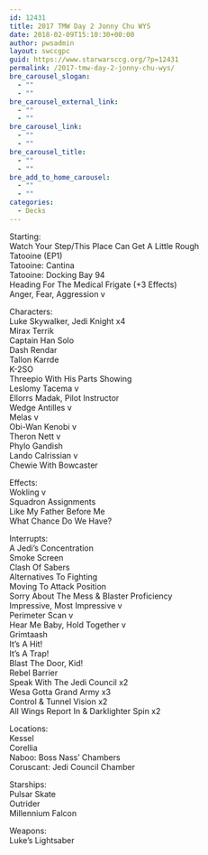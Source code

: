 ```yaml
---
id: 12431
title: 2017 TMW Day 2 Jonny Chu WYS
date: 2018-02-09T15:10:30+00:00
author: pwsadmin
layout: swccgpc
guid: https://www.starwarsccg.org/?p=12431
permalink: /2017-tmw-day-2-jonny-chu-wys/
bre_carousel_slogan:
  - ""
  - ""
bre_carousel_external_link:
  - ""
  - ""
bre_carousel_link:
  - ""
  - ""
bre_carousel_title:
  - ""
  - ""
bre_add_to_home_carousel:
  - ""
  - ""
categories:
  - Decks
---
```

Starting:  
Watch Your Step/This Place Can Get A Little Rough  
Tatooine (EP1)  
Tatooine: Cantina  
Tatooine: Docking Bay 94  
Heading For The Medical Frigate (+3 Effects)  
Anger, Fear, Aggression v

Characters:  
Luke Skywalker, Jedi Knight x4  
Mirax Terrik  
Captain Han Solo  
Dash Rendar  
Tallon Karrde  
K-2SO  
Threepio With His Parts Showing  
Leslomy Tacema v  
Ellorrs Madak, Pilot Instructor  
Wedge Antilles v  
Melas v  
Obi-Wan Kenobi v  
Theron Nett v  
Phylo Gandish  
Lando Calrissian v  
Chewie With Bowcaster

Effects:  
Wokling v  
Squadron Assignments  
Like My Father Before Me  
What Chance Do We Have?

Interrupts:  
A Jedi’s Concentration  
Smoke Screen  
Clash Of Sabers  
Alternatives To Fighting  
Moving To Attack Position  
Sorry About The Mess & Blaster Proficiency  
Impressive, Most Impressive v  
Perimeter Scan v  
Hear Me Baby, Hold Together v  
Grimtaash  
It’s A Hit!  
It’s A Trap!  
Blast The Door, Kid!  
Rebel Barrier  
Speak With The Jedi Council x2  
Wesa Gotta Grand Army x3  
Control & Tunnel Vision x2  
All Wings Report In & Darklighter Spin x2

Locations:  
Kessel  
Corellia  
Naboo: Boss Nass’ Chambers  
Coruscant: Jedi Council Chamber

Starships:  
Pulsar Skate  
Outrider  
Millennium Falcon

Weapons:  
Luke’s Lightsaber